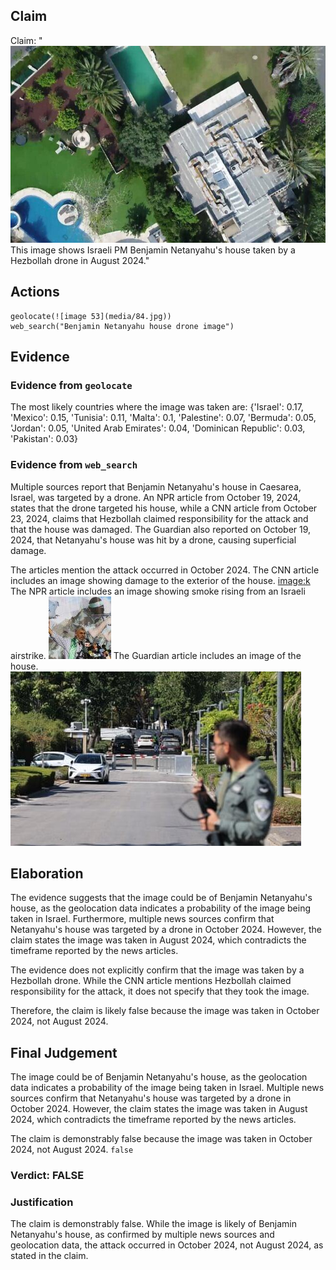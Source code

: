 ## Claim
Claim: "![image 53](media/84.jpg) This image shows Israeli PM Benjamin Netanyahu's house taken by a Hezbollah drone in August 2024."

## Actions
```
geolocate(![image 53](media/84.jpg))
web_search("Benjamin Netanyahu house drone image")
```

## Evidence
### Evidence from `geolocate`
The most likely countries where the image was taken are: {'Israel': 0.17, 'Mexico': 0.15, 'Tunisia': 0.11, 'Malta': 0.1, 'Palestine': 0.07, 'Bermuda': 0.05, 'Jordan': 0.05, 'United Arab Emirates': 0.04, 'Dominican Republic': 0.03, 'Pakistan': 0.03}

### Evidence from `web_search`
Multiple sources report that Benjamin Netanyahu's house in Caesarea, Israel, was targeted by a drone. An NPR article from October 19, 2024, states that the drone targeted his house, while a CNN article from October 23, 2024, claims that Hezbollah claimed responsibility for the attack and that the house was damaged. The Guardian also reported on October 19, 2024, that Netanyahu's house was hit by a drone, causing superficial damage.

The articles mention the attack occurred in October 2024. The CNN article includes an image showing damage to the exterior of the house. <image:k> The NPR article includes an image showing smoke rising from an Israeli airstrike. ![image 4619](media/2025-08-23_01-06-1755911212-448180.jpg) The Guardian article includes an image of the house. ![image 4623](media/2025-08-23_01-07-1755911224-067447.jpg)


## Elaboration
The evidence suggests that the image could be of Benjamin Netanyahu's house, as the geolocation data indicates a probability of the image being taken in Israel. Furthermore, multiple news sources confirm that Netanyahu's house was targeted by a drone in October 2024. However, the claim states the image was taken in August 2024, which contradicts the timeframe reported by the news articles.

The evidence does not explicitly confirm that the image was taken by a Hezbollah drone. While the CNN article mentions Hezbollah claimed responsibility for the attack, it does not specify that they took the image.

Therefore, the claim is likely false because the image was taken in October 2024, not August 2024.


## Final Judgement
The image could be of Benjamin Netanyahu's house, as the geolocation data indicates a probability of the image being taken in Israel. Multiple news sources confirm that Netanyahu's house was targeted by a drone in October 2024. However, the claim states the image was taken in August 2024, which contradicts the timeframe reported by the news articles.

The claim is demonstrably false because the image was taken in October 2024, not August 2024. `false`

### Verdict: FALSE

### Justification
The claim is demonstrably false. While the image is likely of Benjamin Netanyahu's house, as confirmed by multiple news sources and geolocation data, the attack occurred in October 2024, not August 2024, as stated in the claim.
